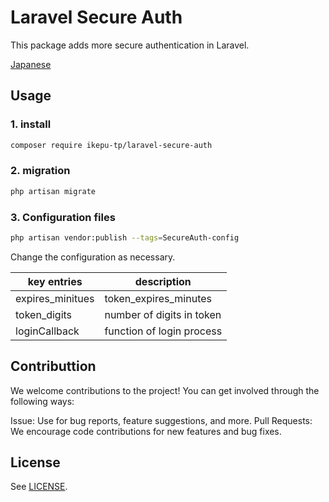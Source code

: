 # Laravel Secure Auth

This package adds more secure authentication in Laravel.

[Japanese](./README-ja.md)

## Usage

### 1. install

```bash
composer require ikepu-tp/laravel-secure-auth
```

### 2. migration

```bash
php artisan migrate
```

### 3. Configuration files

```bash
php artisan vendor:publish --tags=SecureAuth-config
```

Change the configuration as necessary.

| key entries      | description               |
| ---------------- | ------------------------- |
| expires_minitues | token_expires_minutes     |
| token_digits     | number of digits in token |
| loginCallback    | function of login process |

## Contributtion

We welcome contributions to the project! You can get involved through the following ways:

Issue: Use for bug reports, feature suggestions, and more.
Pull Requests: We encourage code contributions for new features and bug fixes.

## License

See [LICENSE](./LICENSE).

